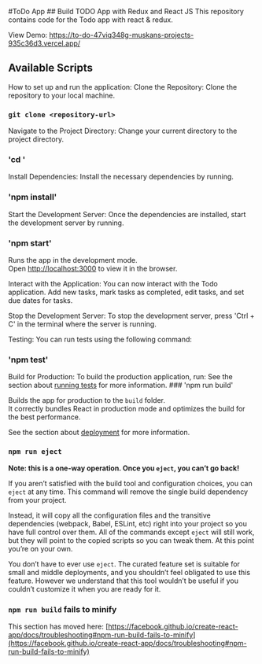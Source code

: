 #ToDo App
 
 ## Build TODO App with Redux and React JS
This repository contains code for the Todo app with react & redux.

View Demo:
https://to-do-47viq348g-muskans-projects-935c36d3.vercel.app/

## Available Scripts
How to set up and run the application:
Clone the Repository: Clone the repository to your local machine. 
### `git clone <repository-url>`

Navigate to the Project Directory: Change your current directory to the project directory.
### 'cd <project-directory>'

Install Dependencies: Install the necessary dependencies by running.
### 'npm install'

Start the Development Server: Once the dependencies are installed, start the development server by running.
### 'npm start'

Runs the app in the development mode.\
Open [http://localhost:3000](http://localhost:3000) to view it in the browser.

Interact with the Application: You can now interact with the Todo application. Add new tasks, mark tasks as completed, edit tasks, and set due dates for tasks.

Stop the Development Server: To stop the development server, press 'Ctrl + C' in the terminal where the server is running.

Testing: You can run tests using the following command:
   ### 'npm test'
   
Build for Production: To build the production application, run:
    See the section about [running tests](https://facebook.github.io/create-react-app/docs/running-tests) for more information.
    ### 'npm run build'



Builds the app for production to the `build` folder.\
It correctly bundles React in production mode and optimizes the build for the best performance.

See the section about [deployment](https://facebook.github.io/create-react-app/docs/deployment) for more information.

### `npm run eject`

**Note: this is a one-way operation. Once you `eject`, you can’t go back!**

If you aren’t satisfied with the build tool and configuration choices, you can `eject` at any time. This command will remove the single build dependency from your project.

Instead, it will copy all the configuration files and the transitive dependencies (webpack, Babel, ESLint, etc) right into your project so you have full control over them. All of the commands except `eject` will still work, but they will point to the copied scripts so you can tweak them. At this point you’re on your own.

You don’t have to ever use `eject`. The curated feature set is suitable for small and middle deployments, and you shouldn’t feel obligated to use this feature. However we understand that this tool wouldn’t be useful if you couldn’t customize it when you are ready for it.


### `npm run build` fails to minify

This section has moved here: [https://facebook.github.io/create-react-app/docs/troubleshooting#npm-run-build-fails-to-minify](https://facebook.github.io/create-react-app/docs/troubleshooting#npm-run-build-fails-to-minify)
